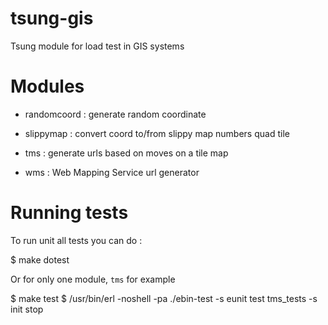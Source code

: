 tsung-gis
=========

Tsung module for load test in GIS systems

Modules
=======

* randomcoord : generate random coordinate

* slippymap : convert coord to/from slippy map numbers quad tile

* tms : generate urls based on moves on a tile map

* wms : Web Mapping Service url generator

Running tests
=============

To run unit all tests you can do :

$ make dotest

Or for only one module, ``tms`` for example

$ make test
$ /usr/bin/erl -noshell -pa ./ebin-test -s eunit test tms_tests -s init stop
